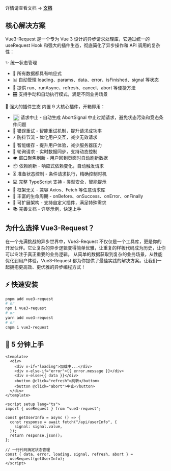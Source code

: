 详情请查看文档 -> [**文档**](https://fslflame.github.io/vue3-request/)

## 核心解决方案

Vue3-Request 是一个专为 Vue 3 设计的异步请求处理库，它通过统一的 useRequest Hook 和强大的插件生态，彻底简化了异步操作和 API 调用的复杂性：

✨ 统一状态管理

- 🚀 所有数据都具有响应式
- 📊 自动管理 loading、params、data、error、isFinished、signal 等状态
- 🔄 提供 run、runAsync、refresh、cancel、abort 等便捷方法
- 🎛️ 支持手动和自动执行模式，满足不同业务场景

🧩 强大的插件生态 内置 9 大核心插件，开箱即用：

- <img src="/cancel.svg" alt="取消请求" width="20" height="20" style="display: inline; vertical-align: middle;" /> 请求中止 - 自动生成 AbortSignal 中止过期请求，避免状态污染和竞态条件问题
- 🔄 错误重试 - 智能重试机制，提升请求成功率
- ⚡ 防抖节流 - 优化用户交互，减少无效请求
- 💾 智能缓存 - 提升用户体验，减少服务器压力
- 🔁 轮询请求 - 实时数据同步，支持动态控制
- 👁️ 窗口聚焦刷新 - 用户回到页面时自动刷新数据
- 📦 依赖刷新 - 响应式依赖变化，自动触发请求
- ⏳ 准备状态控制 - 条件请求执行，精确控制时机
- 💻 完整 TypeScript 支持 - 类型安全，智能提示
- 🔌 框架无关 - 兼容 Axios、Fetch 等任意请求库
- 📝 丰富的生命周期 - onBefore、onSuccess、onError、onFinally
- 🎨 可扩展架构 - 支持自定义插件，满足特殊需求
- 📚 完善文档 - 详尽示例，快速上手

## 为什么选择 Vue3-Request？

在一个充满挑战的异步世界中，Vue3-Request 不仅仅是一个工具库，更是你的开发伙伴。它让复杂的异步逻辑变得简单优雅，让重复的样板代码成为历史，让你可以专注于真正重要的业务逻辑。
从简单的数据获取到复杂的业务场景，从性能优化到用户体验，Vue3-Request 都为你提供了最佳实践的解决方案。让我们一起拥抱更高效、更优雅的异步编程方式！

## ⚡ 快速安装

```bash [pnpm]
pnpm add vue3-request
# or
npm i vue3-request
# or
yarn add vue3-request
# or
cnpm i vue3-request
```

## 🚀 5 分钟上手

```vue
<template>
  <div>
    <div v-if="loading">加载中...</div>
    <div v-else-if="error">{{ error.message }}</div>
    <div v-else>{{ data }}</div>
    <button @click="refresh">刷新</button>
    <button @click="abort">中止</button>
  </div>
</template>

<script setup lang="ts">
import { useRequest } from "vue3-request";

const getUserInfo = async () => {
  const response = await fetch("/api/userInfo", {
    signal: signal.value,
  });
  return response.json();
};

// 一行代码搞定状态管理
const { data, error, loading, signal, refresh, abort } =
  useRequest(getUserInfo);
</script>
```
